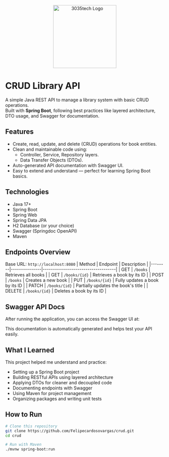 
<p align="center">
  <img src="https://d9hhrg4mnvzow.cloudfront.net/lp.3035tech.com/96c1669d-logo-teach-horiz-branco_1000000000000000000028.png" alt="3035tech Logo" width="200"/>
</p>

# CRUD Library API


A simple Java REST API to manage a library system with basic CRUD operations.  
Built with **Spring Boot**, following best practices like layered architecture, DTO usage, and Swagger for documentation.

## Features

- Create, read, update, and delete (CRUD) operations for book entities.
- Clean and maintainable code using:
  - Controller, Service, Repository layers.
  - Data Transfer Objects (DTOs).
- Auto-generated API documentation with Swagger UI.
- Easy to extend and understand — perfect for learning Spring Boot basics.

## Technologies

- Java 17+
- Spring Boot
- Spring Web
- Spring Data JPA
- H2 Database (or your choice)
- Swagger (Springdoc OpenAPI)
- Maven

## Endpoints Overview

Base URL: `http://localhost:8080`
| Method | Endpoint      | Description                        |
|--------|---------------|------------------------------------|
| GET    | `/books`      | Retrieves all books                |
| GET    | `/books/{id}` | Retrieves a book by its ID         |
| POST   | `/books`      | Creates a new book                 |
| PUT    | `/books/{id}` | Fully updates a book by its ID     |
| PATCH  | `/books/{id}` | Partially updates the book's title |
| DELETE | `/books/{id}` | Deletes a book by its ID           |

## Swagger API Docs

After running the application, you can access the Swagger UI at:


This documentation is automatically generated and helps test your API easily.

## What I Learned

This project helped me understand and practice:

- Setting up a Spring Boot project
- Building RESTful APIs using layered architecture
- Applying DTOs for cleaner and decoupled code
- Documenting endpoints with Swagger
- Using Maven for project management
- Organizing packages and writing unit tests

## How to Run

```bash
# Clone this repository
git clone https://github.com/Felipecardosovargas/crud.git
cd crud

# Run with Maven
./mvnw spring-boot:run


